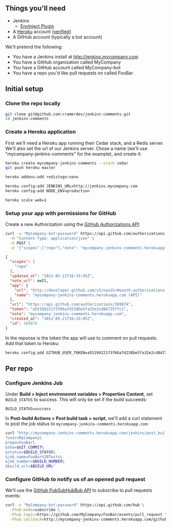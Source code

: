 ## Things you'll need

* Jenkins
  * [EnvInject Plugin](https://wiki.jenkins-ci.org/display/JENKINS/EnvInject+Plugin)
* A [Heroku](http://heroku.com) account ([verified](https://devcenter.heroku.com/articles/account-verification))
* A GitHub account (typically a bot account)

We'll pretend the following:

* You have a Jenkins install at http://jenkins.mycompany.com
* You have a GitHub organization called MyCompany
* You have a GitHub account called MyCompany-bot
* You have a repo you'd like pull requests on called FooBar

## Initial setup

### Clone the repo locally

```sh
git clone git@github.com:cramerdev/jenkins-comments.git
cd jenkins-comments 
```

### Create a Heroku application

First we'll need a Heroku app running their Cedar stack, and a Redis
server. We'll also set the url of our Jenkins server. Chose a name
(we'll use "mycompany-jenkins-comments" for the example), and create it:

```sh
heroku create mycompany-jenkins-comments --stack cedar
git push heroku master

heroku addons:add redistogo:nano

heroku config:add JENKINS_URL=http://jenkins.mycompany.com
heroku config:add NODE_ENV=production

heroku scale web=1
```

### Setup your app with permissions for GitHub

Create a new Authorization using the [GitHub Authorizations API](http://developer.github.com/v3/oauth/#create-a-new-authorization):

```sh
curl -u "MyCompany-bot:password" https://api.github.com/authorizations \
  -H "Content-Type: application/json" \
  -X POST \
  -d '{"scopes":["repo"],"note": "mycompany-jenkins-comments.herokuapp.com"}'
```

```json
{
  "scopes": [
    "repo"
  ],
  "updated_at": "2012-05-21T16:33:05Z",
  "note_url": null,
  "app": {
    "url": "http://developer.github.com/v3/oauth/#oauth-authorizations-api",
    "name": "mycompany-jenkins-comments.herokuapp.com (API)"
  },
  "url": "https://api.github.com/authorizations/369874",
  "token": "a55199221f3f66a7d238be5fa32e2cd84735ffc1",
  "note": "mycompany-jenkins-comments.herokuapp.com",
  "created_at": "2012-05-21T16:33:05Z",
  "id": 369874
}
```

In the reponse is the token the app will use to comment on pull
requests. Add that token to Heroku:

```sh
heroku config:add GITHUB_USER_TOKEN=a55199221f3f66a7d238be5fa32e2cd84735ffc1
```

## Per repo

### Configure Jenkins Job

Under **Build > Inject environemnt variables > Properties Content**, set `BUILD_STATUS` to
success. This will only be set if the build succeeds:

```
BUILD_STATUS=success
```

In **Post-build Actions > Post build task > script**, we'll add a curl
statement to post the job status to `mycompany-jenkins-comments.herokuapp.com`:

```sh
curl "http://mycompany-jenkins-comments.herokuapp.com/jenkins/post_build\
?user=MyCompany\
&repo=FooBar\
&sha=$GIT_COMMIT\
&status=$BUILD_STATUS\
&job_name=FooBar%20Tests\
&job_number=$BUILD_NUMBER\
&build_url=$BUILD_URL"
```

### Configure GitHub to notify us of an opened pull request

We'll use the [GitHub PubSubHubBub API](https://github.com/github/github-services/issues/166) to subscribe to pull requests
events:

```sh
curl -u "MyCompany-bot:password" https://api.github.com/hub \
  -Fhub.mode=subscribe \
  -Fhub.topic=https://github.com/MyCompany/FooBar/events/pull_request \
  -Fhub.callback=http://mycompany-jenkins-comments.herokuapp.com/github/post_receive
```
